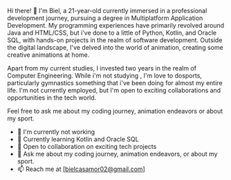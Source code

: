 
Hi there! 👋
I'm Biel, a 21-year-old currently immersed in a professional development journey, pursuing a degree in Multiplatform Application Development. My programming experiences have primarily revolved around Java and HTML/CSS, but i've done to a little of  Python, Kotlin, and Oracle SQL, with hands-on projects in the realm of software development. Outside the digital landscape, I've delved into the world of animation, creating some creative animations at home.

Apart from my current studies, I invested two years in the realm of Computer Engineering. While i'm not studying , I'm love to dosports, particularly gymnastics something that i've been doing for almost my entire life. I'm not currently employed, but I'm open to exciting collaborations and opportunities in the tech world.

Feel free to ask me about my coding journey, animation endeavors or about my sport. 

- 🔭 I'm currently not working
- 🌱 Currently learning Kotlin and Oracle SQL
- 👯 Open to collaboration on exciting tech projects
- 💬 Ask me about my coding journey, animation endeavors, or about my sport.
- 📫 Reach me at [bielcasamor02@gmail.com]
